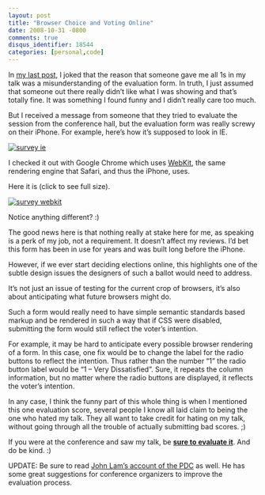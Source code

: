 ```yaml
---
layout: post
title: "Browser Choice and Voting Online"
date: 2008-10-31 -0800
comments: true
disqus_identifier: 18544
categories: [personal,code]
---
```

In [my last
post](http://haacked.com/archive/2008/10/28/hot-new-presentation-tip.aspx "Hot New Presentation Tip"),
I joked that the reason that someone gave me all 1s in my talk was a
misunderstanding of the evaluation form. In truth, I just assumed that
someone out there really didn’t like what I was showing and that’s
totally fine. It was something I found funny and I didn’t really care
too much.

But I received a message from someone that they tried to evaluate the
session from the conference hall, but the evaluation form was really
screwy on their iPhone. For example, here’s how it’s supposed to look in
IE.

[![survey
ie](http://haacked.com/images/haacked_com/WindowsLiveWriter/9b59a59d6655_7693/survey-ie_thumb.png "survey ie")](http://haacked.com/images/haacked_com/WindowsLiveWriter/9b59a59d6655_7693/survey-ie_2.png)

I checked it out with Google Chrome which uses
[WebKit](http://webkit.org/ "Webkit"), the same rendering engine that
Safari, and thus the iPhone, uses.

Here it is (click to see full size).

[![survey
webkit](http://haacked.com/images/haacked_com/WindowsLiveWriter/9b59a59d6655_7693/survey-webkit_thumb.png "survey webkit")](http://haacked.com/images/haacked_com/WindowsLiveWriter/9b59a59d6655_7693/survey-webkit_2.png)

Notice anything different? :)

The good news here is that nothing really at stake here for me, as
speaking is a perk of my job, not a requirement. It doesn’t affect my
reviews. I’d bet this form has been in use for years and was built long
before the iPhone.

However, if we ever start deciding elections online, this highlights one
of the subtle design issues the designers of such a ballot would need to
address.

It’s not just an issue of testing for the current crop of browsers, it’s
also about anticipating what future browsers might do.

Such a form would really need to have simple semantic standards based
markup and be rendered in such a way that if CSS were disabled,
submitting the form would still reflect the voter’s intention.

For example, it may be hard to anticipate every possible browser
rendering of a form. In this case, one fix would be to change the label
for the radio buttons to reflect the intention. Thus rather than the
number “1” the radio button label would be “1 – Very Dissatisfied”.
Sure, it repeats the column information, but no matter where the radio
buttons are displayed, it reflects the voter’s intention.

In any case, I think the funny part of this whole thing is when I
mentioned this one evaluation score, several people I know all laid
claim to being the one who hated my talk. They all want to take credit
for hating on my talk, without going through all the trouble of actually
submitting bad scores. ;)

If you were at the conference and saw my talk, be **[sure to evaluate
it](https://sessions.microsoftpdc.com/wizard/eval_session/wp1.aspx?objectid=1a28169e-1e5d-4c50-9ac8-007e4a2d98c9 "ASP.NET MVC Eval Form")**.
And do be kind. :)

UPDATE: Be sure to read [John Lam’s account of the
PDC](http://www.iunknown.com/2008/10/pdc-2008-wrap-up.html "PDC 2008 Wrap-up")
as well. He has some great suggestions for conference organizers to
improve the evaluation process.

